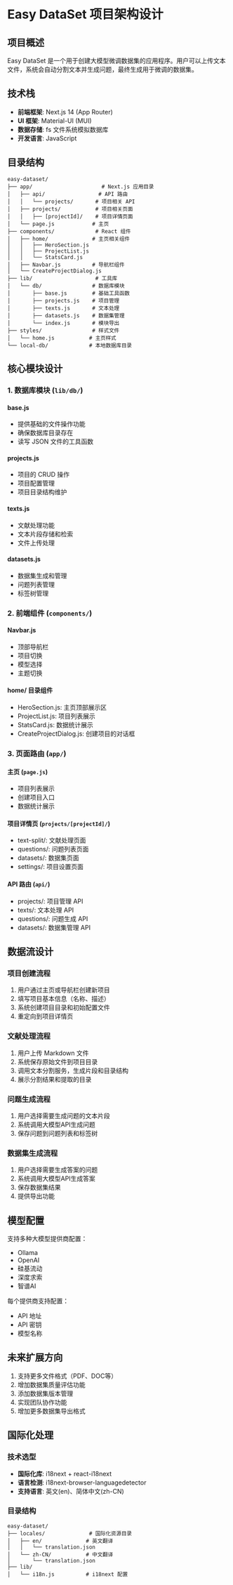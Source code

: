 # Easy DataSet 项目架构设计

## 项目概述

Easy DataSet 是一个用于创建大模型微调数据集的应用程序。用户可以上传文本文件，系统会自动分割文本并生成问题，最终生成用于微调的数据集。

## 技术栈

- **前端框架**: Next.js 14 (App Router)
- **UI 框架**: Material-UI (MUI)
- **数据存储**: fs 文件系统模拟数据库
- **开发语言**: JavaScript

## 目录结构

```
easy-dataset/
├── app/                      # Next.js 应用目录
│   ├── api/                 # API 路由
│   │   └── projects/       # 项目相关 API
│   ├── projects/           # 项目相关页面
│   │   ├── [projectId]/    # 项目详情页面
│   └── page.js            # 主页
├── components/             # React 组件
│   ├── home/              # 主页相关组件
│   │   ├── HeroSection.js
│   │   ├── ProjectList.js
│   │   └── StatsCard.js
│   ├── Navbar.js          # 导航栏组件
│   └── CreateProjectDialog.js
├── lib/                    # 工具库
│   └── db/                # 数据库模块
│       ├── base.js        # 基础工具函数
│       ├── projects.js    # 项目管理
│       ├── texts.js       # 文本处理
│       ├── datasets.js    # 数据集管理
│       └── index.js       # 模块导出
├── styles/                # 样式文件
│   └── home.js           # 主页样式
└── local-db/             # 本地数据库目录
```

## 核心模块设计

### 1. 数据库模块 (`lib/db/`)

#### base.js
- 提供基础的文件操作功能
- 确保数据库目录存在
- 读写 JSON 文件的工具函数

#### projects.js
- 项目的 CRUD 操作
- 项目配置管理
- 项目目录结构维护

#### texts.js
- 文献处理功能
- 文本片段存储和检索
- 文件上传处理

#### datasets.js
- 数据集生成和管理
- 问题列表管理
- 标签树管理

### 2. 前端组件 (`components/`)

#### Navbar.js
- 顶部导航栏
- 项目切换
- 模型选择
- 主题切换

#### home/ 目录组件
- HeroSection.js: 主页顶部展示区
- ProjectList.js: 项目列表展示
- StatsCard.js: 数据统计展示
- CreateProjectDialog.js: 创建项目的对话框

### 3. 页面路由 (`app/`)

#### 主页 (`page.js`)
- 项目列表展示
- 创建项目入口
- 数据统计展示

#### 项目详情页 (`projects/[projectId]/`)
- text-split/: 文献处理页面
- questions/: 问题列表页面
- datasets/: 数据集页面
- settings/: 项目设置页面

#### API 路由 (`api/`)
- projects/: 项目管理 API
- texts/: 文本处理 API
- questions/: 问题生成 API
- datasets/: 数据集管理 API

## 数据流设计

### 项目创建流程
1. 用户通过主页或导航栏创建新项目
2. 填写项目基本信息（名称、描述）
3. 系统创建项目目录和初始配置文件
4. 重定向到项目详情页

### 文献处理流程
1. 用户上传 Markdown 文件
2. 系统保存原始文件到项目目录
3. 调用文本分割服务，生成片段和目录结构
4. 展示分割结果和提取的目录

### 问题生成流程
1. 用户选择需要生成问题的文本片段
2. 系统调用大模型API生成问题
3. 保存问题到问题列表和标签树

### 数据集生成流程
1. 用户选择需要生成答案的问题
2. 系统调用大模型API生成答案
3. 保存数据集结果
4. 提供导出功能

## 模型配置

支持多种大模型提供商配置：
- Ollama
- OpenAI
- 硅基流动
- 深度求索
- 智谱AI

每个提供商支持配置：
- API 地址
- API 密钥
- 模型名称

## 未来扩展方向

1. 支持更多文件格式（PDF、DOC等）
2. 增加数据集质量评估功能
3. 添加数据集版本管理
4. 实现团队协作功能
5. 增加更多数据集导出格式

## 国际化处理

### 技术选型

- **国际化库**: i18next + react-i18next
- **语言检测**: i18next-browser-languagedetector
- **支持语言**: 英文(en)、简体中文(zh-CN)

### 目录结构

```
easy-dataset/
├── locales/              # 国际化资源目录
│   ├── en/              # 英文翻译
│   │   └── translation.json
│   └── zh-CN/           # 中文翻译
│       └── translation.json
├── lib/
│   └── i18n.js          # i18next 配置
```
